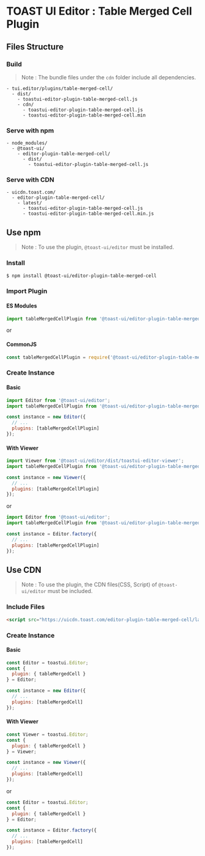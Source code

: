 # TOAST UI Editor : Table Merged Cell Plugin

## Files Structure

### Build

> Note : The bundle files under the `cdn` folder include all dependencies.

```
- tui.editor/plugins/table-merged-cell/
  - dist/
    - toastui-editor-plugin-table-merged-cell.js
    - cdn/
      - toastui-editor-plugin-table-merged-cell.js
      - toastui-editor-plugin-table-merged-cell.min
```

### Serve with npm

```
- node_modules/
  - @toast-ui/
    - editor-plugin-table-merged-cell/
      - dist/
        - toastui-editor-plugin-table-merged-cell.js
```

### Serve with CDN

```
- uicdn.toast.com/
  - editor-plugin-table-merged-cell/
    - latest/
      - toastui-editor-plugin-table-merged-cell.js
      - toastui-editor-plugin-table-merged-cell.min.js
```

## Use npm

> Note : To use the plugin, `@toast-ui/editor` must be installed.

### Install

```sh
$ npm install @toast-ui/editor-plugin-table-merged-cell
```

### Import Plugin

#### ES Modules

```js
import tableMergedCellPlugin from '@toast-ui/editor-plugin-table-merged-cell';
```

or

#### CommonJS

```js
const tableMergedCellPlugin = require('@toast-ui/editor-plugin-table-merged-cell');
```

### Create Instance

#### Basic

```js
import Editor from '@toast-ui/editor';
import tableMergedCellPlugin from '@toast-ui/editor-plugin-table-merged-cell';

const instance = new Editor({
  // ...
  plugins: [tableMergedCellPlugin]
});
```

#### With Viewer

```js
import Viewer from '@toast-ui/editor/dist/toastui-editor-viewer';
import tableMergedCellPlugin from '@toast-ui/editor-plugin-table-merged-cell';

const instance = new Viewer({
  // ...
  plugins: [tableMergedCellPlugin]
});
```

or

```js
import Editor from '@toast-ui/editor';
import tableMergedCellPlugin from '@toast-ui/editor-plugin-table-merged-cell';

const instance = Editor.factory({
  // ...
  plugins: [tableMergedCellPlugin]
});
```

## Use CDN

> Note : To use the plugin, the CDN files(CSS, Script) of `@toast-ui/editor` must be included.

### Include Files

```html
<script src="https://uicdn.toast.com/editor-plugin-table-merged-cell/latest/toastui-editor-plugin-table-merged-cell.min.js"></script>
```

### Create Instance

#### Basic

```js
const Editor = toastui.Editor;
const {
  plugin: { tableMergedCell }
} = Editor;

const instance = new Editor({
  // ...
  plugins: [tableMergedCell]
});
```

#### With Viewer

```js
const Viewer = toastui.Editor;
const {
  plugin: { tableMergedCell }
} = Viewer;

const instance = new Viewer({
  // ...
  plugins: [tableMergedCell]
});
```

or

```js
const Editor = toastui.Editor;
const {
  plugin: { tableMergedCell }
} = Editor;

const instance = Editor.factory({
  // ...
  plugins: [tableMergedCell]
});
```
